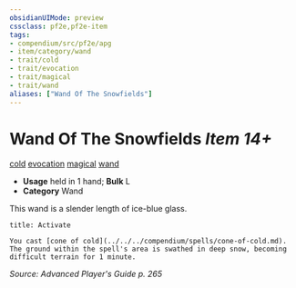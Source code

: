 ```yaml
---
obsidianUIMode: preview
cssclass: pf2e,pf2e-item
tags:
- compendium/src/pf2e/apg
- item/category/wand
- trait/cold
- trait/evocation
- trait/magical
- trait/wand
aliases: ["Wand Of The Snowfields"]
---
```

# Wand Of The Snowfields *Item 14+*  
[cold](../../../Rules/traits/cold.md)  [evocation](../../../Rules/traits/evocation.md)  [magical](../../../Rules/traits/magical.md)  [wand](../../../Rules/traits/wand.md)  

- **Usage** held in 1 hand; **Bulk** L
- **Category** Wand

This wand is a slender length of ice-blue glass.

```ad-embed-ability
title: Activate

You cast [cone of cold](../../../compendium/spells/cone-of-cold.md). The ground within the spell's area is swathed in deep snow, becoming difficult terrain for 1 minute.
```

*Source: Advanced Player's Guide p. 265*
